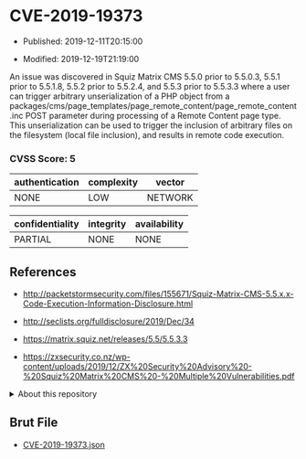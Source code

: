 # CVE-2019-19373

- Published: 2019-12-11T20:15:00

- Modified: 2019-12-19T21:19:00

An issue was discovered in Squiz Matrix CMS 5.5.0 prior to 5.5.0.3, 5.5.1 prior to 5.5.1.8, 5.5.2 prior to 5.5.2.4, and 5.5.3 prior to 5.5.3.3 where a user can trigger arbitrary unserialization of a PHP object from a packages/cms/page_templates/page_remote_content/page_remote_content.inc POST parameter during processing of a Remote Content page type. This unserialization can be used to trigger the inclusion of arbitrary files on the filesystem (local file inclusion), and results in remote code execution.

### CVSS Score: **5**

| authentication | complexity | vector |
| --- | --- | --- |
| NONE | LOW | NETWORK |

| confidentiality | integrity | availability |
| --- | --- | --- |
| PARTIAL | NONE | NONE |

## References

* http://packetstormsecurity.com/files/155671/Squiz-Matrix-CMS-5.5.x.x-Code-Execution-Information-Disclosure.html

* http://seclists.org/fulldisclosure/2019/Dec/34

* https://matrix.squiz.net/releases/5.5/5.5.3.3

* https://zxsecurity.co.nz/wp-content/uploads/2019/12/ZX%20Security%20Advisory%20-%20Squiz%20Matrix%20CMS%20-%20Multiple%20Vulnerabilities.pdf

<details>
<summary>About this repository</summary> 

  This repository is part of the project [Live Hack CVE](https://github.com/Live-Hack-CVE). Main website can be found [www.live-hack.org](https://www.live-hack.org) 
  
  Made by [Sn0wAlice](https://github.com/Sn0wAlice) for the people that care about security and need to have a feed of the latest CVEs. Hope you enjoy it, don't forget to star the repo and follow me on [Twitter](https://twitter.com/Sn0wAlice) and [Github](https://github.com/Sn0wAlice). And that is my [personnal website](https://www.alice-snow.me/)

  - [Home Page](https://github.com/Live-Hack-CVE)
  - [Framework](https://github.com/Live-Hack-CVE/cve-framework)
  - [CVE database](https://github.com/Live-Hack-CVE/full_database)
  - [Changelog](https://github.com/Live-Hack-CVE/Changelog)
</details>

## Brut File

* [CVE-2019-19373.json](https://raw.githubusercontent.com/Live-Hack-CVE/full_database/main/cves/2019/CVE-2019-19373.json)

